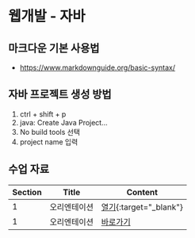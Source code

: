 # 웹개발 - 자바
## 마크다운 기본 사용법
+ https://www.markdownguide.org/basic-syntax/

## 자바 프로젝트 생성 방법
1. ctrl + shift + p
2. java: Create Java Project...
3. No build tools 선택
4. project name 입력

## 수업 자료
|Section|Title|Content|
|-------|-----|-------|
|1|오리엔테이션|[열기](https://treasure-snow-23c.notion.site/1-b7804cf77ba84e3cb6c3377d9711b476?pvs=4){:target="_blank"}|
|1|오리엔테이션|<a href="[https://www.markdownguide.org](https://treasure-snow-23c.notion.site/1-b7804cf77ba84e3cb6c3377d9711b476?pvs=4)" target="_blank">바로가기</a>|
